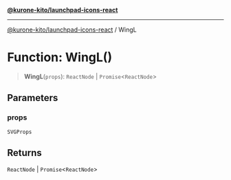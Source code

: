 [**@kurone-kito/launchpad-icons-react**](../README.md)

***

[@kurone-kito/launchpad-icons-react](../globals.md) / WingL

# Function: WingL()

> **WingL**(`props`): `ReactNode` \| `Promise`\<`ReactNode`\>

## Parameters

### props

`SVGProps`

## Returns

`ReactNode` \| `Promise`\<`ReactNode`\>

